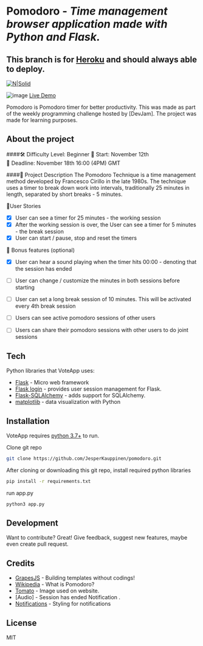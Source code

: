# Pomodoro - _Time management browser application made with Python and Flask._
## This branch is for **[Heroku]** and should always able to deploy.

[![N|Solid](https://flask.palletsprojects.com/en/2.0.x/_images/flask-logo.png)](https://flask.palletsprojects.com/en/2.0.x/)

![image](https://user-images.githubusercontent.com/76889226/141989698-56a3125c-c036-4ee9-a726-acd619797067.png)
[Live Demo](https://jeb-pomodoro.herokuapp.com/)

Pomodoro is Pomodoro timer for better productivity.
This was made as part of the weekly programming challenge hosted by [DevJam].
The project was made for learning purposes.

## About the project
####🛠 Difficulty Level: Beginner
📅 Start: November 12th<br>
📅 Deadline: November 18th 16:00 (4PM) GMT

####📝 Project Description
The Pomodoro Technique is a time management method developed by Francesco Cirillo in the late 1980s. The technique uses a timer to break down work into intervals, traditionally 25 minutes in length, separated by short breaks - 5 minutes.

📑User Stories
- [x] User can see a timer for 25 minutes - the working session
- [x] After the working session is over, the User can see a timer for 5 minutes - the break session
- [x] User can start / pause, stop and reset the timers

🌟 Bonus features (optional)
- [x] User can hear a sound playing when the timer hits 00:00 - denoting that the session has ended
- [ ] User can change / customize the minutes in both sessions before starting
- [ ] User can set a long break session of 10 minutes. This will be activated every 4th break session
- [ ] Users can see active pomodoro sessions of other users
- [ ] Users can share their pomodoro sessions with other users to do joint sessions


## Tech

Python libraries that VoteApp uses:

- [Flask] - Micro web framework
- [Flask login] - provides user session management for Flask.
- [Flask-SQLAlchemy] - adds support for SQLAlchemy.
- [matplotlib] - data visualization with Python


## Installation

VoteApp requires [python 3.7+](https://www.python.org/downloads/) to run.

Clone git repo
```sh
git clone https://github.com/JesperKauppinen/pomodoro.git
```

After cloning or downloading this git repo, install required python libraries

```sh
pip install -r requirements.txt
```

run app.py
```sh
python3 app.py
```


## Development

Want to contribute? Great!
Give feedback, suggest new features, maybe even create pull request.


## Credits
- [GrapesJS] - Building templates without codings!
- [Wikipedia] - What is Pomodoro?
- [Tomato] - Image used on website.
- [Audio] - Session has ended Notification .
- [Notifications] - Styling for notifications



## License

MIT

   [Flask]: <https://flask.palletsprojects.com/en/2.0.x/>
   [Flask login]: <https://flask-login.readthedocs.io/en/latest/>
   [Flask-SQLAlchemy]: <https://flask-sqlalchemy.palletsprojects.com/en/2.x/>
   [matplotlib]: <https://matplotlib.org/>
   
   [heroku]: <https://www.heroku.com/>
   
   [GrapesJS]: <https://grapesjs.com/>
   
   [Wikipedia]: <https://en.wikipedia.org/wiki/Pomodoro_Technique>
   [Tomato]: <https://www.seekpng.com/ipng/u2t4o0a9a9r5e6w7_guacamole-apple-tomato-vegetable-clip-art-cartoon-tomato/>
   [Notifications]: <https://github.com/MLaritz/Vanilla-Notify>
